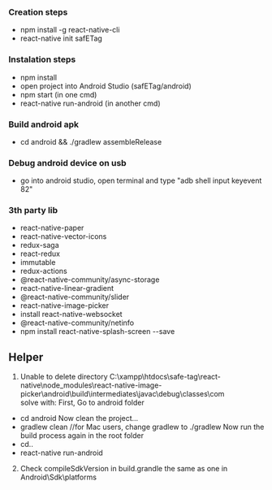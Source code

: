 ### Creation steps
 - npm install -g react-native-cli
 - react-native init safETag
### Instalation steps
 - npm install
 - open project into Android Studio (safETag/android)
 - npm start (in one cmd)
 - react-native run-android (in another cmd)

###  Build android apk
 - cd android && ./gradlew assembleRelease

### Debug android device on usb
 - go into android studio, open terminal and type "adb shell input keyevent 82"

 ### 3th party lib
 - react-native-paper
 - react-native-vector-icons
 - redux-saga
 - react-redux
 - immutable
 - redux-actions
 - @react-native-community/async-storage
 - react-native-linear-gradient
 - @react-native-community/slider
 - react-native-image-picker
 - install react-native-websocket
 - @react-native-community/netinfo
 - npm install react-native-splash-screen --save


 ## Helper
 1) Unable to delete directory C:\xampp\htdocs\safe-tag\react-native\node_modules\react-native-image-picker\android\build\intermediates\javac\debug\classes\com\
    solve with:
    First, Go to android folder
-    cd android
    Now clean the project...
-    gradlew clean //for Mac users, change gradlew to ./gradlew
    Now run the build process again in the root folder
-    cd..
-    react-native run-android

2) Check compileSdkVersion in build.grandle the same as one in Android\Sdk\platforms
